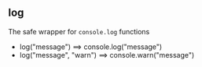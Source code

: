 ## log

The safe wrapper for `console.log` functions

 *  log("message") ==> console.log("message")
 *  log("message", "warn") ==> console.warn("message")